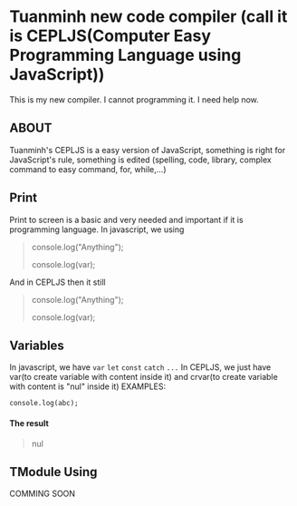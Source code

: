 # Tuanminh new code compiler (call it is CEPLJS(Computer Easy Programming Language using JavaScript))
This is my new compiler. I cannot programming it. I need help now.
## ABOUT
Tuanminh's CEPLJS is a easy version of JavaScript, something is right for JavaScript's rule, something is edited (spelling, code, library, complex command to easy command, for, while,...)
## Print
Print to screen is a basic and very needed and important if it is programming language. In javascript, we using
> console.log("Anything");
> 
> console.log(var);

And in CEPLJS then it still

> console.log("Anything");
> 
> console.log(var);
## Variables
In javascript, we have `var` `let` `const` `catch` `...`
In CEPLJS, we just have var(to create variable with content inside it) and crvar(to create variable with content is "nul" inside it)
EXAMPLES:
```crvar abc;
console.log(abc);
```
#### The result
> nul
## TModule Using
COMMING SOON
